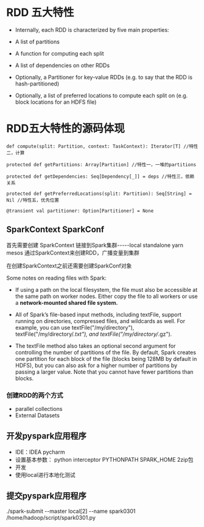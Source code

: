 
# RDD 五大特性 
* Internally, each RDD is characterized by five main properties:

 - A list of partitions
 
 - A function for computing each split
 
 - A list of dependencies on other RDDs

 - Optionally, a Partitioner for key-value RDDs (e.g. to say that the RDD is hash-partitioned)

 - Optionally, a list of preferred locations to compute each split on (e.g. block locations for an HDFS file)

# RDD五大特性的源码体现

```
def compute(split: Partition, context: TaskContext): Iterator[T] //特性二，计算
  
protected def getPartitions: Array[Partition] //特性一，一堆的partitions
  
protected def getDependencies: Seq[Dependency[_]] = deps //特性三，依赖关系

protected def getPreferredLocations(split: Partition): Seq[String] = Nil //特性五，优先位置

@transient val partitioner: Option[Partitioner] = None
```
## SparkContext SparkConf ##  
首先需要创建 SparkContext
 链接到Spark集群-----local standalone yarn mesos
 通过SparkContext来创建RDD，广播变量到集群

在创建SparkContext之前还需要创建SparkConf对象

Some notes on reading files with Spark:

* If using a path on the local filesystem, the file must also be accessible at the same path on worker nodes. Either copy the file to all workers or use a __network-mounted shared file system.__ 

* All of Spark’s file-based input methods, including textFile, support running on directories, compressed files, and wildcards as well. For example, you can use textFile("/my/directory"), textFile("/my/directory/*.txt"), and textFile("/my/directory/*.gz").

* The textFile method also takes an optional second argument for controlling the number of partitions of the file. By default, Spark creates one partition for each block of the file (blocks being 128MB by default in HDFS), but you can also ask for a higher number of partitions by passing a larger value. Note that you cannot have fewer partitions than blocks.

### 创建RDD的两个方式
* parallel collections
* External Datasets

## 开发pyspark应用程序
* IDE：IDEA pycharm
* 设置基本参数： python interceptor PYTHONPATH SPARK_HOME 2zip包
* 开发
* 使用local进行本地化测试

## 提交pyspark应用程序
./spark-submit --master local[2] --name spark0301 /home/hadoop/script/spark0301.py



 


